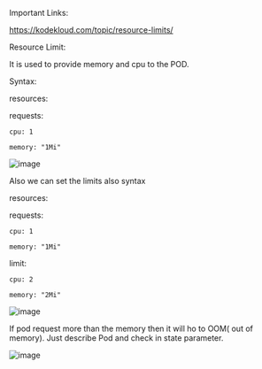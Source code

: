 Important Links:

https://kodekloud.com/topic/resource-limits/


Resource Limit:

It is used to provide memory and cpu to the POD.

Syntax:

resources:

  requests:
  
    cpu: 1
    
    memory: "1Mi"

![image](https://github.com/Khushang49/90DaysofKubernetes/assets/95266353/270fcd2c-93c6-4121-8c49-9294389f1398)


Also we can set the limits also
syntax

resources: 

  requests:
  
    cpu: 1
    
    memory: "1Mi"
    
  limit:
  
    cpu: 2
    
    memory: "2Mi"

  ![image](https://github.com/Khushang49/90DaysofKubernetes/assets/95266353/faae4dfe-0230-4455-9ab6-0b38e1b53f68)


If pod request more than the memory then it will ho to OOM( out of memory). Just describe Pod and check in state parameter.


![image](https://github.com/Khushang49/90DaysofKubernetes/assets/95266353/639842b9-b76c-4588-811e-50a8974dca18)
